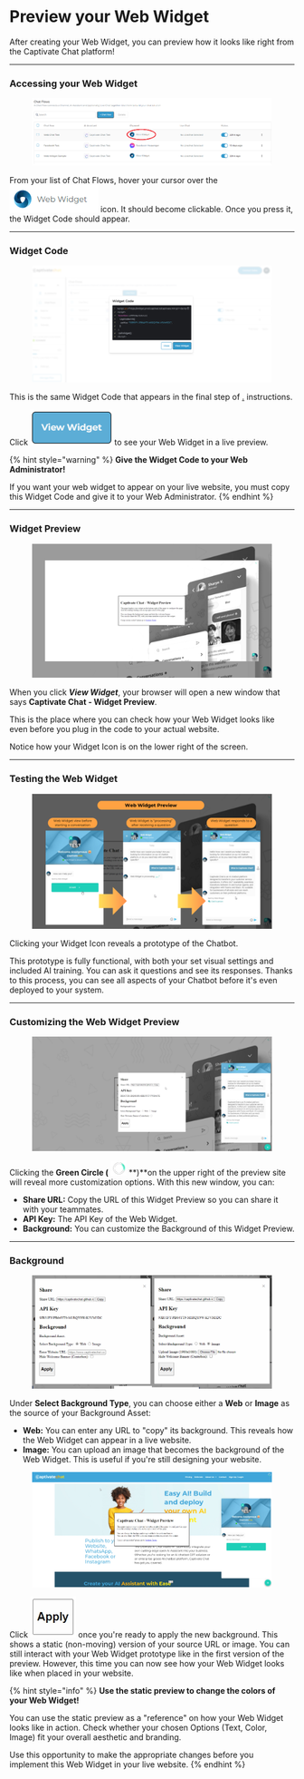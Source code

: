 # Preview your Web Widget

After creating your Web Widget, you can preview how it looks like right from the Captivate Chat platform!&#x20;

***

### Accessing your Web Widget

<figure><img src="../../../../.gitbook/assets/image (1) (1) (1).png" alt=""><figcaption></figcaption></figure>

From your list of Chat Flows, hover your cursor over the ![](<../../../../.gitbook/assets/image (2) (1).png>) icon. It should become clickable. Once you press it, the Widget Code should appear.

***

### Widget Code

<figure><img src="../../../../.gitbook/assets/image (114).png" alt=""><figcaption></figcaption></figure>

This is the same Widget Code that appears in the final step of [.](./ "mention") instructions.&#x20;

Click ![](<../../../../.gitbook/assets/image (3) (1).png>)  to see your Web Widget in a live preview.

{% hint style="warning" %}
**Give the Widget Code to your Web Administrator!**

If you want your web widget to appear on your live website, you must copy this Widget Code and give it to your Web Administrator.
{% endhint %}

***

### Widget Preview

<figure><img src="../../../../.gitbook/assets/image (133).png" alt=""><figcaption></figcaption></figure>

When you click _**View Widget**_, your browser will open a new window that says **Captivate Chat - Widget Preview**.&#x20;

This is the place where you can check how your Web Widget looks like even before you plug in the code to your actual website.&#x20;

Notice how your Widget Icon is on the lower right of the screen.&#x20;

***

### Testing the Web Widget

<figure><img src="../../../../.gitbook/assets/Chatbots (1).png" alt=""><figcaption></figcaption></figure>

Clicking your Widget Icon reveals a prototype of the Chatbot.&#x20;

This prototype is fully functional, with both your set visual settings and included AI training. You can ask it questions and see its responses. Thanks to this process, you can see all aspects of your Chatbot before it's even deployed to your system.&#x20;

***

### Customizing the Web Widget Preview

<figure><img src="../../../../.gitbook/assets/image (3) (1) (1).png" alt=""><figcaption></figcaption></figure>

Clicking the **Green Circle (** ![](<../../../../.gitbook/assets/image (4).png>) **)**on the upper right of the preview site will reveal more customization options. With this new window, you can:

* **Share URL:** Copy the URL of this Widget Preview so you can share it with your teammates.
* **API Key:** The API Key of the Web Widget.
* **Background:** You can customize the Background of this Widget Preview.&#x20;

***

### Background

<figure><img src="../../../../.gitbook/assets/image (119).png" alt=""><figcaption></figcaption></figure>

Under **Select Background Type**, you can choose either a **Web** or **Image** as the source of your Background Asset:

* **Web:** You can enter any URL to "copy" its background. This reveals how the Web Widget can appear in a live website.
* **Image:** You can upload an image that becomes the background of the Web Widget. This is useful if you're still designing your website.&#x20;

<figure><img src="../../../../.gitbook/assets/image (2) (1) (1).png" alt=""><figcaption></figcaption></figure>

Click ![](<../../../../.gitbook/assets/image (1) (1) (1) (1).png>) once you're ready to apply the new background. This shows a static (non-moving) version of your source URL or image. You can still interact with your Web Widget prototype like in the first version of the preview. However, this time you can now see how your Web Widget looks like when placed in your website.

{% hint style="info" %}
**Use the static preview to change the colors of your Web Widget!**

You can use the static preview as a "reference" on how your Web Widget looks like in action. Check whether your chosen Options (Text, Color, Image) fit your overall aesthetic and branding.&#x20;

Use this opportunity to make the appropriate changes before you implement this Web Widget in your live website.&#x20;
{% endhint %}

